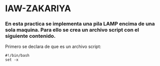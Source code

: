 # IAW-ZAKARIYA
### En esta practica se implementa una pila LAMP encima de una sola maquina. Para ello se crea un archivo script con el siguiente contenido.

Primero se declara de que es un archivo script:

````
#!/bin/bash
set -x
````

